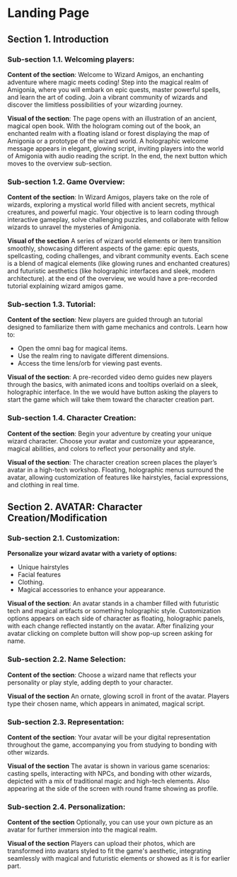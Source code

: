 # Landing Page

## Section 1. Introduction

### Sub-section 1.1. Welcoming players: 
**Content of the section**:
Welcome to Wizard Amigos, an enchanting adventure where magic meets coding! Step into the magical realm of Amigonia, where you will embark on epic quests, master powerful spells, and learn the art of coding. Join a vibrant community of wizards and discover the limitless possibilities of your wizarding journey.

**Visual of the section**:
The page opens with an illustration of an ancient, magical open book. With the hologram coming out of the book, an enchanted realm with a floating island or forest displaying the map of Amigonia or a prototype of the wizard world. A holographic welcome message appears in elegant, glowing script, inviting players into the world of Amigonia with audio reading the script. In the end, the next button which moves to the overview sub-section.


### Sub-section 1.2. Game Overview:
**Content of the section**:
In Wizard Amigos, players take on the role of wizards, exploring a mystical world filled with ancient secrets, mythical creatures, and powerful magic. Your objective is to learn coding through interactive gameplay, solve challenging puzzles, and collaborate with fellow wizards to unravel the mysteries of Amigonia.

**Visual of the section**
 A series of wizard world elements or item transition smoothly, showcasing different aspects of the game: epic quests, spellcasting, coding challenges, and vibrant community events. Each scene is a blend of magical elements (like glowing runes and enchanted creatures) and futuristic aesthetics (like holographic interfaces and sleek, modern architecture). at the end of the overview, we would have a pre-recorded tutorial explaining wizard amigos game.

### Sub-section 1.3. Tutorial:
**Content of the section**:
New players are guided through an tutorial designed to familiarize them with game mechanics and controls. Learn how to:
- Open the omni bag for magical items.
- Use the realm ring to navigate different dimensions.
- Access the time lens/orb for viewing past events.

**Visual of the section**:
A pre-recorded video demo guides new players through the basics, with animated icons and tooltips overlaid on a sleek, holographic interface. In the we would have button asking the players to start the game which will take them toward the character creation part.

### Sub-section 1.4. Character Creation:
**Content of the section**:
Begin your adventure by creating your unique wizard character. Choose your avatar and customize your appearance, magical abilities, and colors to reflect your personality and style.

**Visual of the section**:
The character creation screen places the player’s avatar in a high-tech workshop. Floating, holographic menus surround the avatar, allowing customization of features like hairstyles, facial expressions, and clothing in real time.


## Section 2. AVATAR: Character Creation/Modification

### Sub-section 2.1. Customization:

**Personalize your wizard avatar with a variety of options:**

* Unique hairstyles 
* Facial features 
* Clothing.
* Magical accessories to enhance your appearance.

**Visual of the section**:
An avatar stands in a chamber filled with futuristic tech and magical artifacts or something holographic style. Customization options appears on each side of character as floating, holographic panels, with each change reflected instantly on the avatar. After finalizing your avatar clicking on complete button will show pop-up screen asking for name.


### Sub-section 2.2. Name Selection:

**Content of the section**:
Choose a wizard name that reflects your personality or play style, adding depth to your character.

**Visual of the section**
An ornate, glowing scroll in front of the avatar. Players type their chosen name, which appears in animated, magical script.

### Sub-section 2.3. Representation:
**Content of the section**:
Your avatar will be your digital representation throughout the game, accompanying you from studying to bonding with other wizards.

**Visual of the section**
The avatar is shown in various game scenarios: casting spells, interacting with NPCs, and bonding with other wizards, depicted with a mix of traditional magic and high-tech elements. Also appearing at the side of the screen with round frame showing as profile.


### Sub-section 2.4. Personalization:
**Content of the section**
Optionally, you can use your own picture as an avatar for further immersion into the magical realm.

**Visual of the section**
Players can upload their photos, which are transformed into avatars styled to fit the game's aesthetic, integrating seamlessly with magical and futuristic elements or showed as it is for earlier part.




